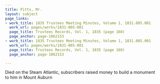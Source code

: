 ```yaml
---
title: Pitts, Mr.
layout: subject
page_links:
- work_title: 1835 Trustees Meeting Minutes, Volume 1, 1831.005.001
  work_url: pages/works/1831-005-001
  page_title: Trustees Records, Vol. 1, 1835 (page 160)
  page_anchor: page-1062153
- work_title: 1835 Trustees Meeting Minutes, Volume 1, 1831.005.001
  work_url: pages/works/1831-005-001
  page_title: Trustees Records, Vol. 1, 1835 (page 160)
  page_anchor: page-1062153

---
```

<p>Died on the Steam Atlantic, subscribers raised money to build a monument to him in Mount Auburn</p>